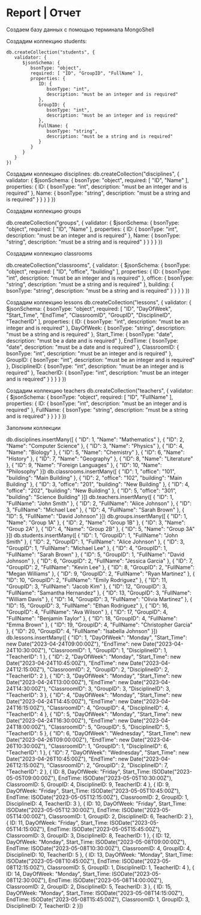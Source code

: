 # Report | Отчет

Создаем базу данных с помощью терминала MongoShell

Создадим коллекцию students: 
```MongoShell
db.createCollection("students", {
   validator: {
      $jsonSchema: {
         bsonType: "object",
         required: [ "ID", "GroupID", "FullName" ],
         properties: {
            ID: {
               bsonType: "int",
               description: "must be an integer and is required"
            },
            GroupID: {
               bsonType: "int",
               description: "must be an integer and is required"
            },
            FullName: {
               bsonType: "string",
               description: "must be a string and is required"
            }
         }
      }
   }
})
```
Создадим коллекцию disciplines:
db.createCollection("disciplines", {
   validator: {
      $jsonSchema: {
         bsonType: "object",
         required: [ "ID", "Name" ],
         properties: {
            ID: {
               bsonType: "int",
               description: "must be an integer and is required"
            },
            Name: {
               bsonType: "string",
               description: "must be a string and is required"
            }
         }
      }
   }
})

Создадим коллекцию groups

db.createCollection("groups", {
   validator: {
      $jsonSchema: {
         bsonType: "object",
         required: [ "ID", "Name" ],
         properties: {
            ID: {
               bsonType: "int",
               description: "must be an integer and is required"
            },
            Name: {
               bsonType: "string",
               description: "must be a string and is required"
            }
         }
      }
   }
})

Создадим коллекцию classrooms

db.createCollection("classrooms", {
   validator: {
      $jsonSchema: {
         bsonType: "object",
         required: [ "ID", "office", "building" ],
         properties: {
            ID: {
               bsonType: "int",
               description: "must be an integer and is required"
            },
            office: {
               bsonType: "string",
               description: "must be a string and is required"
            },
            building: {
               bsonType: "string",
               description: "must be a string and is required"
            }
         }
      }
   }
})

Создадим коллекцию lessons
db.createCollection("lessons", {
   validator: {
      $jsonSchema: {
         bsonType: "object",
         required: [ "ID", "DayOfWeek", "Start_Time", "EndTime", "ClassroomID", "GroupID", "DisciplineID", "TeacherID" ],
         properties: {
            ID: {
               bsonType: "int",
               description: "must be an integer and is required"
            },
            DayOfWeek: {
               bsonType: "string",
               description: "must be a string and is required"
            },
            Start_Time: {
               bsonType: "date",
               description: "must be a date and is required"
            },
            EndTime: {
               bsonType: "date",
               description: "must be a date and is required"
            },
            ClassroomID: {
               bsonType: "int",
               description: "must be an integer and is required"
            },
            GroupID: {
               bsonType: "int",
               description: "must be an integer and is required"
            },
            DisciplineID: {
               bsonType: "int",
               description: "must be an integer and is required"
            },
            TeacherID: {
               bsonType: "int",
               description: "must be an integer and is required"
            }
         }
      }
   }
})


Создадим коллекцию teachers
db.createCollection("teachers", {
   validator: {
      $jsonSchema: {
         bsonType: "object",
         required: [ "ID", "FullName" ],
         properties: {
            ID: {
               bsonType: "int",
               description: "must be an integer and is required"
            },
            FullName: {
               bsonType: "string",
               description: "must be a string and is required"
            }
         }
      }
   }
})

Заполним коллекции

db.disciplines.insertMany([   {      "ID": 1,      "Name": "Mathematics"   },   {      "ID": 2,      "Name": "Computer Science"   },   {      "ID": 3,      "Name": "Physics"   },   {      "ID": 4,      "Name": "Biology"   },   {      "ID": 5,      "Name": "Chemistry"   },   {      "ID": 6,      "Name": "History"   },   {      "ID": 7,      "Name": "Geography"   },   {      "ID": 8,      "Name": "Literature"   },   {      "ID": 9,      "Name": "Foreign Languages"   },   {      "ID": 10,      "Name": "Philosophy"   }])
db.classrooms.insertMany([   {      "ID": 1,      "office": "101",      "building": "Main Building"   },   {      "ID": 2,      "office": "102",      "building": "Main Building"   },   {      "ID": 3,      "office": "201",      "building": "New Building"   },   {      "ID": 4,      "office": "202",      "building": "New Building"   },   {      "ID": 5,      "office": "301",      "building": "Science Building"   }])
db.teachers.insertMany([   {      "ID": 1,      "FullName": "John Smith"   },   {      "ID": 2,      "FullName": "Alice Johnson"   },   {      "ID": 3,      "FullName": "Michael Lee"   },   {      "ID": 4,      "FullName": "Sarah Brown"   },   {      "ID": 5,      "FullName": "David Johnson"   }])
db.groups.insertMany([   {      "ID": 1,      "Name": "Group 1A"   },   {      "ID": 2,      "Name": "Group 1B"   },   {      "ID": 3,      "Name": "Group 2A"   },   {      "ID": 4,      "Name": "Group 2B"   },   {      "ID": 5,      "Name": "Group 3A"   }])
db.students.insertMany([   {      "ID": 1,      "GroupID": 1,      "FullName": "John Smith"   },   {      "ID": 2,      "GroupID": 1,      "FullName": "Alice Johnson"   },   {      "ID": 3,      "GroupID": 1,      "FullName": "Michael Lee"   },   {      "ID": 4,      "GroupID": 1,      "FullName": "Sarah Brown"   },   {      "ID": 5,      "GroupID": 1,      "FullName": "David Johnson"   },   {      "ID": 6,      "GroupID": 2,      "FullName": "Jessica Garcia"   },   {      "ID": 7,      "GroupID": 2,      "FullName": "Kevin Lee"   },   {      "ID": 8,      "GroupID": 2,      "FullName": "Megan Williams"   },   {      "ID": 9,      "GroupID": 2,      "FullName": "Ryan Martinez"   },   {      "ID": 10,      "GroupID": 2,      "FullName": "Emily Rodriguez"   },   {      "ID": 11,      "GroupID": 3,      "FullName": "Jacob Kim"   },   {      "ID": 12,      "GroupID": 3,      "FullName": "Samantha Hernandez"   },   {      "ID": 13,      "GroupID": 3,      "FullName": "William Davis"   },   {      "ID": 14,      "GroupID": 3,      "FullName": "Olivia Martinez"   },   {      "ID": 15,      "GroupID": 3,      "FullName": "Ethan Rodriguez"   },   {      "ID": 16,      "GroupID": 4,      "FullName": "Ava Wilson"   },   {      "ID": 17,      "GroupID": 4,      "FullName": "Benjamin Taylor"   },   {      "ID": 18,      "GroupID": 4,      "FullName": "Emma Brown"   },   {      "ID": 19,      "GroupID": 4,      "FullName": "Christopher Garcia"   },   {      "ID": 20,      "GroupID": 4,      "FullName": "Isabella Johnson"   }])
db.lessons.insertMany([
   {
      "ID": 1,
      "DayOfWeek": "Monday",
      "Start_Time": new Date("2023-04-24T09:00:00Z"),
      "EndTime": new Date("2023-04-24T10:30:00Z"),
      "ClassroomID": 1,
      "GroupID": 1,
      "DisciplineID": 1,
      "TeacherID": 1
   },
   {
      "ID": 2,
      "DayOfWeek": "Monday",
      "Start_Time": new Date("2023-04-24T10:45:00Z"),
      "EndTime": new Date("2023-04-24T12:15:00Z"),
      "ClassroomID": 2,
      "GroupID": 2,
      "DisciplineID": 2,
      "TeacherID": 2
   },
   {
      "ID": 3,
      "DayOfWeek": "Monday",
      "Start_Time": new Date("2023-04-24T13:00:00Z"),
      "EndTime": new Date("2023-04-24T14:30:00Z"),
      "ClassroomID": 3,
      "GroupID": 3,
      "DisciplineID": 3,
      "TeacherID": 3
   },
   {
      "ID": 4,
      "DayOfWeek": "Monday",
      "Start_Time": new Date("2023-04-24T14:45:00Z"),
      "EndTime": new Date("2023-04-24T16:15:00Z"),
      "ClassroomID": 4,
      "GroupID": 4,
      "DisciplineID": 4,
      "TeacherID": 4
   },
   {
      "ID": 5,
      "DayOfWeek": "Monday",
      "Start_Time": new Date("2023-04-24T16:30:00Z"),
      "EndTime": new Date("2023-04-24T18:00:00Z"),
      "ClassroomID": 5,
      "GroupID": 5,
      "DisciplineID": 5,
      "TeacherID": 5
   },
   {
      "ID": 6,
      "DayOfWeek": "Wednesday",
      "Start_Time": new Date("2023-04-26T09:00:00Z"),
      "EndTime": new Date("2023-04-26T10:30:00Z"),
      "ClassroomID": 1,
      "GroupID": 1,
      "DisciplineID": 6,
      "TeacherID": 1
   },
   {
      "ID": 7,
      "DayOfWeek": "Wednesday",
      "Start_Time": new Date("2023-04-26T10:45:00Z"),
      "EndTime": new Date("2023-04-26T12:15:00Z"),
      "ClassroomID": 2,
      "GroupID": 2,
      "DisciplineID": 7,
      "TeacherID": 2
   },
  {
    ID: 8,
    DayOfWeek: "Friday",
    Start_Time: ISODate("2023-05-05T09:00:00Z"),
    EndTime: ISODate("2023-05-05T10:30:00Z"),
    ClassroomID: 5,
    GroupID: 4,
    DisciplineID: 9,
    TeacherID: 4
  },
  {
    ID: 9,
    DayOfWeek: "Friday",
    Start_Time: ISODate("2023-05-05T10:45:00Z"),
    EndTime: ISODate("2023-05-05T12:15:00Z"),
    ClassroomID: 2,
    GroupID: 1,
    DisciplineID: 4,
    TeacherID: 3
  },
  {
    ID: 10,
    DayOfWeek: "Friday",
    Start_Time: ISODate("2023-05-05T12:30:00Z"),
    EndTime: ISODate("2023-05-05T14:00:00Z"),
    ClassroomID: 1,
    GroupID: 2,
    DisciplineID: 6,
    TeacherID: 2
  },
  {
    ID: 11,
    DayOfWeek: "Friday",
    Start_Time: ISODate("2023-05-05T14:15:00Z"),
    EndTime: ISODate("2023-05-05T15:45:00Z"),
    ClassroomID: 3,
    GroupID: 3,
    DisciplineID: 8,
    TeacherID: 1
  },
  {
    ID: 12,
    DayOfWeek: "Monday",
    Start_Time: ISODate("2023-05-08T09:00:00Z"),
    EndTime: ISODate("2023-05-08T10:30:00Z"),
    ClassroomID: 4,
    GroupID: 4,
    DisciplineID: 10,
    TeacherID: 5
  },
  {
    ID: 13,
    DayOfWeek: "Monday",
    Start_Time: ISODate("2023-05-08T10:45:00Z"),
    EndTime: ISODate("2023-05-08T12:15:00Z"),
    ClassroomID: 5,
    GroupID: 1,
    DisciplineID: 1,
    TeacherID: 4
  },
  {
    ID: 14,
    DayOfWeek: "Monday",
    Start_Time: ISODate("2023-05-08T12:30:00Z"),
    EndTime: ISODate("2023-05-08T14:00:00Z"),
    ClassroomID: 2,
    GroupID: 2,
    DisciplineID: 5,
    TeacherID: 3
  },
  {
    ID: 15,
    DayOfWeek: "Monday",
    Start_Time: ISODate("2023-05-08T14:15:00Z"),
    EndTime: ISODate("2023-05-08T15:45:00Z"),
    ClassroomID: 1,
    GroupID: 3,
    DisciplineID: 7,
    TeacherID: 2
  }])

